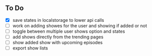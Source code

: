 ## To Do

- [x] save states in localstorage to lower api calls
- [ ] work on adding showes for the user and showing if added or not
- [ ] toggle between multiple user shows option and states
- [ ] add shows directly from the trending pages
- [ ] show added show with upcoming episodes
- [ ] export show lists
